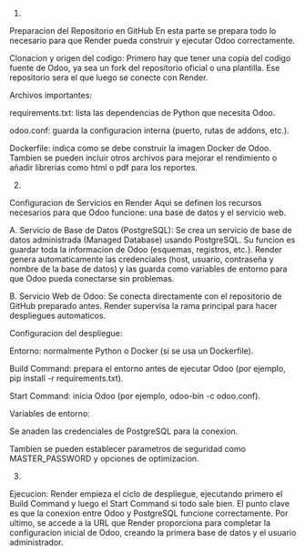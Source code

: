 1.
Preparacion del Repositorio en GitHub
En esta parte se prepara todo lo necesario para que Render pueda construir y ejecutar Odoo correctamente.

Clonacion y origen del codigo:
Primero hay que tener una copia del codigo fuente de Odoo, ya sea un fork del repositorio oficial o una plantilla. Ese repositorio sera el que luego se conecte con Render.

Archivos importantes:

requirements.txt: lista las dependencias de Python que necesita Odoo.

odoo.conf: guarda la configuracion interna (puerto, rutas de addons, etc.).

Dockerfile: indica como se debe construir la imagen Docker de Odoo.
Tambien se pueden incluir otros archivos para mejorar el rendimiento o añadir librerias como html o pdf para los reportes.

2.
Configuracion de Servicios en Render
Aqui se definen los recursos necesarios para que Odoo funcione: una base de datos y el servicio web.

A. Servicio de Base de Datos (PostgreSQL):
Se crea un servicio de base de datos administrada (Managed Database) usando PostgreSQL.
Su funcion es guardar toda la informacion de Odoo (esquemas, registros, etc.).
Render genera automaticamente las credenciales (host, usuario, contraseña y nombre de la base de datos) y las guarda como variables de entorno para que Odoo pueda conectarse sin problemas.

B. Servicio Web de Odoo:
Se conecta directamente con el repositorio de GitHub preparado antes. Render supervisa la rama principal para hacer despliegues automaticos.

Configuracion del despliegue:

Entorno: normalmente Python o Docker (si se usa un Dockerfile).

Build Command: prepara el entorno antes de ejecutar Odoo (por ejemplo, pip install -r requirements.txt).

Start Command: inicia Odoo (por ejemplo, odoo-bin -c odoo.conf).

Variables de entorno:

Se anaden las credenciales de PostgreSQL para la conexion.

Tambien se pueden establecer parametros de seguridad como MASTER_PASSWORD y opciones de optimizacion.

3.
Ejecucion:
Render empieza el ciclo de despliegue, ejecutando primero el Build Command y luego el Start Command si todo sale bien.
El punto clave es que la conexion entre Odoo y PostgreSQL funcione correctamente.
Por ultimo, se accede a la URL que Render proporciona para completar la configuracion inicial de Odoo, creando la primera base de datos y el usuario administrador.


